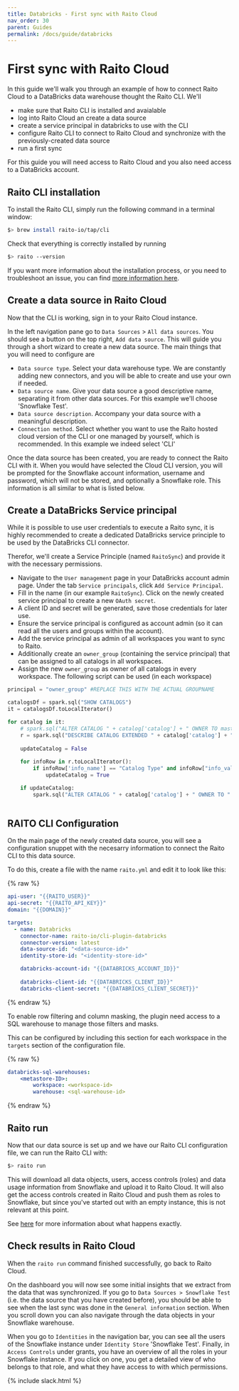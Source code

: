 ```yaml
---
title: Databricks - First sync with Raito Cloud
nav_order: 30
parent: Guides
permalink: /docs/guide/databricks
---
```


# First sync with Raito Cloud

In this guide we'll walk you through an example of how to connect Raito Cloud to a DataBricks data warehouse thought the Raito CLI.
We'll
- make sure that Raito CLI is installed and avaialable
- log into Raito Cloud an create a data source
- create a service principal in databricks to use with the CLI
- configure Raito CLI to connect to Raito Cloud and synchronize with the previously-created data source
- run a first sync

For this guide you will need access to Raito Cloud and you also need access to a DataBricks account.

## Raito CLI installation

To install the Raito CLI, simply run the following command in a terminal window:
```bash
$> brew install raito-io/tap/cli
```

Check that everything is correctly installed by running
```bash
$> raito --version
```

If you want more information about the installation process, or you need to troubleshoot an issue, you can find [more information here](/docs/cli/installation). 

## Create a data source in Raito Cloud

Now that the CLI is working, sign in to your Raito Cloud instance.

In the left navigation pane go to `Data Sources` > `All data sources`. You should see a button on the top right, `Add data source`. This will guide you through a short wizard to create a new data source. The main things that you will need to configure are

* `Data source type`. Select your data warehouse type. We are constantly adding new connectors, and you will be able to create and use your own if needed.
* `Data source name`. Give your data source a good descriptive name, separating it from other data sources. For this example we'll choose 'Snowflake Test'.
* `Data source description`. Accompany your data source with a meaningful description.
* `Connection method`. Select whether you want to use the Raito hosted cloud version of the CLI or one managed by yourself, which is recommended. In this example we indeed select 'CLI'

Once the data source has been created, you are ready to connect the Raito CLI with it. When you would have selected the Cloud CLI version, you will be prompted for the Snowflake account information, username and password, which will not be stored, and optionally a Snowflake role. This information is all similar to what is listed below.

## Create a DataBricks Service principal

While it is possible to use user credentials to execute a Raito sync, it is highly recommended to create a dedicated DataBricks service principle to be used by the DataBricks CLI connector.

Therefor, we'll create a Service Principle (named `RaitoSync`) and provide it with the necessary permissions. 
- Navigate to the `User management` page in your DataBricks account admin page. 
    Under the tab `Service principals`, click `Add Service Principal`. 
- Fill in the name (in our example `RaitoSync`). Click on the newly created service principal to create a new `OAuth secret`. 
- A client ID and secret will be generated, save those credentials for later use. 
- Ensure the service principal is configured as account admin (so it can read all the users and groups within the account).
- Add the service principal as admin of all workspaces you want to sync to Raito.
- Additionally create an `owner_group` (containing the service principal) that can be assigned to all catalogs in all workspaces.
- Assign the new `owner_group` as owner of all catalogs in every workspace. The following script can be used (in each workspace)

```python
principal = "owner_group" #REPLACE THIS WITH THE ACTUAL GROUPNAME

catalogsDf = spark.sql("SHOW CATALOGS")
it = catalogsDf.toLocalIterator()

for catalog in it:
    # spark.sql("ALTER CATALOG " + catalog['catalog'] + " OWNER TO master_catalog_owner;")
    r = spark.sql("DESCRIBE CATALOG EXTENDED " + catalog['catalog'] + ";")
    
    updateCatalog = False
    
    for infoRow in r.toLocalIterator():
        if infoRow['info_name'] == "Catalog Type" and infoRow["info_value"] == "Regular":
            updateCatalog = True

    if updateCatalog:
        spark.sql("ALTER CATALOG " + catalog['catalog'] + " OWNER TO " + principal + ";")
 
```

## RAITO CLI Configuration

On the main page of the newly created data source, you will see a configuration snuppet with the necesarry information to connect the Raito CLI to this data source.

To do this, create a file with the name `raito.yml` and edit it to look like this:

{% raw %}
```yaml
api-user: "{{RAITO_USER}}"
api-secret: "{{RAITO_API_KEY}}"
domain: "{{DOMAIN}}"

targets:
  - name: Databricks
    connector-name: raito-io/cli-plugin-databricks
    connector-version: latest
    data-source-id: "<data-source-id>"
    identity-store-id: "<identity-store-id>"

    databricks-account-id: "{{DATABRICKS_ACCOUNT_ID}}"
  
    databricks-client-id: "{{DATABRICKS_CLIENT_ID}}"
    databricks-client-secret: "{{DATABRICKS_CLIENT_SECRET}}"
```
{% endraw %}

To enable row filtering and column masking, the plugin need access to a SQL warehouse to manage those filters and masks.

This can be configured by including this section for each workspace in the `targets` section of the configuration file.

{% raw %}
```yaml
databricks-sql-warehouses:
    <metastore-ID>:
        workspace: <workspace-id>
        warehouse: <sql-warehouse-id>
```
{% endraw %}

## Raito run

Now that our data source is set up and we have our Raito CLI configuration file, we can run the Raito CLI with:

```bash
$> raito run
```

This will download all data objects, users, access controls (roles) and data usage information from Snowflake and upload it to Raito Cloud. It will also get the access controls created in Raito Cloud and push them as roles to Snowflake, but since you've started out with an empty instance, this is not relevant at this point.

See [here](/docs/cli/intro) for more information about what happens exactly.

## Check results in Raito Cloud

When the `raito run` command finished successfully, go back to
Raito Cloud.

On the dashboard you will now see some initial insights that we extract from the data that was synchronized. If you go to `Data Sources > Snowflake Test` (i.e. the data source that you have created before), you should be able to see when the last sync was done in the `General information` section. When you scroll down you can also navigate through the data objects in your Snowflake warehouse.

When you go to `Identities` in the navigation bar, you can see all the users of the Snowflake instance under `Identity Store` 'Snowflake Test'. Finally, in `Access Controls` under grants, you have an overview of all the roles in your Snowflake instance. If you click on one, you get a detailed view of who belongs to that role, and what they have access to with which permissions.

{% include slack.html %}